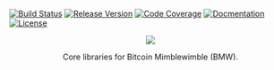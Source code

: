 [![Build Status](https://dev.azure.com/mwc-project/bitcoinmw/_apis/build/status/cgilliard.bitcoinmw?branchName=main)](https://dev.azure.com/mwc-project/bitcoinmw/_build?definitionId=13)
[![Release Version](https://img.shields.io/github/v/release/cgilliard/bitcoinmw.svg)](https://github.com/cgilliard/bitcoinmw/releases)
[![Code Coverage](https://img.shields.io/static/v1?label=Code%20Coverage&message=88.83%&color=purple)](https://cgilliard.github.io/bitcoinmw/code_coverage.html)
[![Docmentation](https://img.shields.io/static/v1?label=Documentation&message=Rustdoc%2bSource+Code&color=red)](https://cgilliard.github.io/bitcoinmw/)
[![License](https://img.shields.io/github/license/cgilliard/bitcoinmw.svg)](https://github.com/cgilliard/bitcoinmw/blob/master/LICENSE)

<p align="center">
<img src="https://user-images.githubusercontent.com/7232183/183282880-e3fac338-7ea6-44ab-b7f2-40c605d297c2.jpeg"/>
</p>

<p align="center"> Core libraries for Bitcoin Mimblewimble (BMW).</p>
